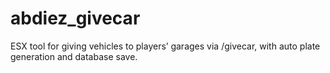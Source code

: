 # abdiez_givecar
ESX tool for giving vehicles to players’ garages via /givecar, with auto plate generation and database save.
